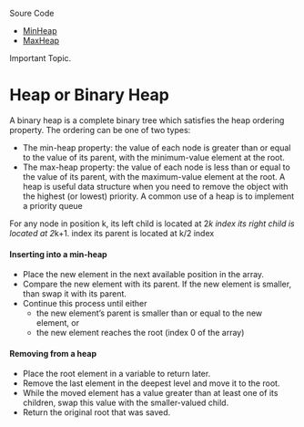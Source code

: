 Soure Code
  - [MinHeap](https://github.com/senthil338/coding_interview/blob/master/CodingPractice/CodingPractice/DataStructure/Heap/MinHeap.cs)
  - [MaxHeap](https://github.com/senthil338/coding_interview/blob/master/CodingPractice/CodingPractice/DataStructure/Heap/MaxHeap.cs)
  
  Important Topic.
  
  # Heap or Binary Heap
  A binary heap is a complete binary tree which satisfies the heap ordering property. The ordering can be one of two types:
   - The min-heap property: the value of each node is greater than or equal to the value of its parent, with the minimum-value element at the root.
   - The max-heap property: the value of each node is less than or equal to the value of its parent, with the maximum-value element at the root.
A heap is useful data structure when you need to remove the object with the highest (or lowest) priority. A common use of a heap is to implement a priority queue

For any node in position k,
its left child is located at 2*k index 
its right child is located at 2*k+1. index 
its parent is located at k/2 index

#### Inserting into a min-heap
 - Place the new element in the next available position in the array. 
 - Compare the new element with its parent. If the new element is smaller, than swap it with its parent.
 - Continue this process until either
     - the new element’s parent is smaller than or
equal to the new element, or
     - the new element reaches the root (index 0 of
the array)


#### Removing from a heap

 - Place the root element in a variable to
return later.
 - Remove the last element in the deepest
level and move it to the root.
 - While the moved element has a value
greater than at least one of its children,
swap this value with the smaller-valued
child.
- Return the original root that was saved.

  
